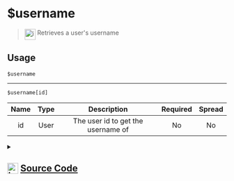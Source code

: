 # $username
> <img align="top" src="https://upload.wikimedia.org/wikipedia/commons/thumb/e/e4/Infobox_info_icon.svg/160px-Infobox_info_icon.svg.png?20150409153300" alt="image" width="25" height="auto"> Retrieves a user's username
## Usage
```
$username
```
---
```
$username[id]
```
| Name | Type | Description | Required | Spread
| :---: | :---: | :---: | :---: | :---: |
id | User | The user id to get the username of | No | No
<details>
<summary>
    
## <img align="top" src="https://cdn4.iconfinder.com/data/icons/iconsimple-logotypes/512/github-512.png" alt="image" width="25" height="auto">  [Source Code](https://github.com/tryforge/ForgeScript-V2/blob/main/src/native/username.ts)
    
</summary>
    
```ts
import { ArgType, NativeFunction } from "../structures/@internal/NativeFunction"
import { Return } from "../structures/@internal/Return"

export default new NativeFunction({
    name: "$username",
    version: "1.0.0",
    description: "Retrieves a user's username",
    brackets: false,
    args: [
        {
            name: "id",
            description: "The user id to get the username of",
            type: ArgType.User,
            rest: false,
        },
    ],
    unwrap: true,
    execute: async function (ctx, [user]) {
        user ??= ctx.user // < No bracket support
        return this.success(user?.username)
    },
})

```
    
</details>